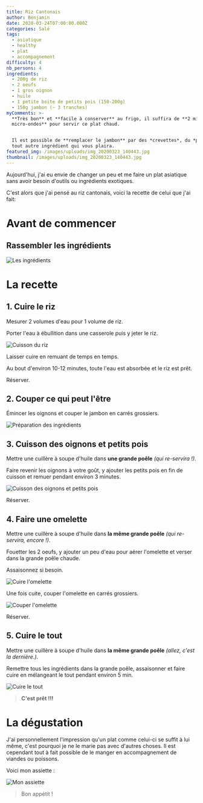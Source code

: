 ```yaml
---
title: Riz Cantonais
author: Benjamin
date: 2020-03-24T07:00:00.000Z
categories: Salé
tags:
  - asiatique
  - healthy
  - plat
  - accompagnement
difficulty: 4
nb_persons: 4
ingredients:
  - 200g de riz
  - 2 oeufs
  - 1 gros oignon
  - huile
  - 1 petite boite de petits pois (150-200g)
  - 150g jambon (~ 3 tranches)
myComments: >-
  **Très bon** et **facile à conserver** au frigo, il suffira de **2 min au four
  micro-ondes** pour servir ce plat chaud.


  Il est possible de **remplacer le jambon** par des *crevettes*, du *poulet* ou
  tout autre ingrédient qui vous plaira.
featured_img: /images/uploads/img_20200323_140443.jpg
thumbnail: /images/uploads/img_20200323_140443.jpg
---
```

Aujourd'hui, j'ai eu envie de changer un peu et me faire un plat asiatique sans avoir besoin d'outils ou ingrédients exotiques. 

C'est alors que j'ai pensé au riz cantonais, voici la recette de celui que j'ai fait:

# Avant de commencer

## Rassembler les ingrédients

![Les ingrédients](/images/uploads/img_20200323_131938.jpg "Les ingrédients")

# La recette

## 1. Cuire le riz

Mesurer 2 volumes d'eau pour 1 volume de riz. 

Porter l'eau à ébullition dans une casserole puis y jeter le riz.

![Cuisson du riz](/images/uploads/img_20200323_132700.jpg "Cuisson du riz")

Laisser cuire en remuant de temps en temps. 

Au bout d'environ 10-12 minutes, toute l'eau est absorbée et le riz est prêt.

Réserver.

## 2. Couper ce qui peut l'être

Émincer les oignons et couper le jambon en carrés grossiers.

![Préparation des ingrédients](/images/uploads/img_20200323_133357.jpg "Préparation des ingrédients")

## 3. Cuisson des oignons et petits pois

Mettre une cuillère à soupe d'huile dans **une grande poêle** *(qui re-servira !)*.

Faire revenir les oignons à votre goût, y ajouter les petits pois en fin de cuisson et remuer pendant environ 3 minutes.

![Cuisson des oignons et petits pois](/images/uploads/img_20200323_134110.jpg "Cuisson des oignons et petits pois")

Réserver.

## 4. Faire une omelette

Mettre une cuillère à soupe d'huile dans **la même grande poêle** *(qui re-servira, encore !)*.

Fouetter les 2 oeufs, y ajouter un peu d'eau pour aérer l'omelette et verser dans la grande poêle chaude.

Assaisonnez si besoin.

![Cuire l'omelette](/images/uploads/img_20200323_134724.jpg "Cuire l'omelette")

Une fois cuite, couper l'omelette en carrés grossiers.

![Couper l'omelette](/images/uploads/img_20200323_135403.jpg "Couper l'omelette")

Réserver.

## 5. Cuire le tout

Mettre une cuillère à soupe d'huile dans **la même grande poêle** *(allez, c'est la dernière.)*.

Remettre tous les ingrédients dans la grande poêle, assaisonner et faire cuire en mélangeant le tout pendant environ 5 min.

![Cuire le tout](/images/uploads/img_20200323_135847.jpg "Cuire le tout")

> **C'est prêt !!!**

# La dégustation

J'ai personnellement l'impression qu'un plat comme celui-ci se suffit à lui même, c'est pourquoi je ne le marie pas avec d'autres choses. Il est cependant tout à fait possible de le manger en accompagnement de viandes ou poissons.

Voici mon assiette :

![Mon assiette](/images/uploads/img_20200323_140443.jpg "Mon assiette ")

> Bon appétit !